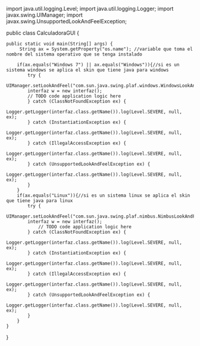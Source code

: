 import java.util.logging.Level;
import java.util.logging.Logger;
import javax.swing.UIManager;
import javax.swing.UnsupportedLookAndFeelException;

public class CalculadoraGUI {

    public static void main(String[] args) {
         String ax = System.getProperty("os.name"); //variable que toma el nombre del sistema operativo que se tenga instalado

        if(ax.equals("Windows 7") || ax.equals("Windows")){//si es un sistema windows se aplica el skin que tiene java para windows
            try {
            UIManager.setLookAndFeel("com.sun.java.swing.plaf.windows.WindowsLookAndFeel");
            interfaz w = new interfaz();
            // TODO code application logic here
            } catch (ClassNotFoundException ex) {
                Logger.getLogger(interfaz.class.getName()).log(Level.SEVERE, null, ex);
            } catch (InstantiationException ex) {
                Logger.getLogger(interfaz.class.getName()).log(Level.SEVERE, null, ex);
            } catch (IllegalAccessException ex) {
                Logger.getLogger(interfaz.class.getName()).log(Level.SEVERE, null, ex);
            } catch (UnsupportedLookAndFeelException ex) {
                Logger.getLogger(interfaz.class.getName()).log(Level.SEVERE, null, ex);
            }
        }
        if(ax.equals("Linux")){//si es un sistema linux se aplica el skin que tiene java para linux
            try {
            UIManager.setLookAndFeel("com.sun.java.swing.plaf.nimbus.NimbusLookAndFeel");
            interfaz w = new interfaz();
                // TODO code application logic here
            } catch (ClassNotFoundException ex) {
                Logger.getLogger(interfaz.class.getName()).log(Level.SEVERE, null, ex);
            } catch (InstantiationException ex) {
                Logger.getLogger(interfaz.class.getName()).log(Level.SEVERE, null, ex);
            } catch (IllegalAccessException ex) {
                Logger.getLogger(interfaz.class.getName()).log(Level.SEVERE, null, ex);
            } catch (UnsupportedLookAndFeelException ex) {
                Logger.getLogger(interfaz.class.getName()).log(Level.SEVERE, null, ex);
            }
        }
    }
}
